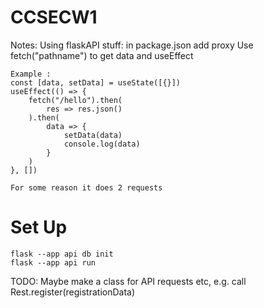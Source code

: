 # CCSECW1

Notes: Using flaskAPI stuff:
    in package.json add proxy
    Use fetch("pathname") to get data and useEffect


    Example :
    const [data, setData] = useState([{}])
    useEffect(() => {
        fetch("/hello").then(
            res => res.json()
        ).then(
            data => {
                setData(data)
                console.log(data)
            }   
        )
    }, [])

    For some reason it does 2 requests


# Set Up
    flask --app api db init
    flask --app api run


TODO:
    Maybe make a class for API requests etc, e.g. call Rest.register(registrationData)